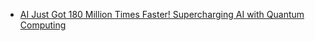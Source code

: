 - [AI Just Got 180 Million Times Faster! Supercharging AI with Quantum Computing](https://youtu.be/-ezp3dbBV0M)
